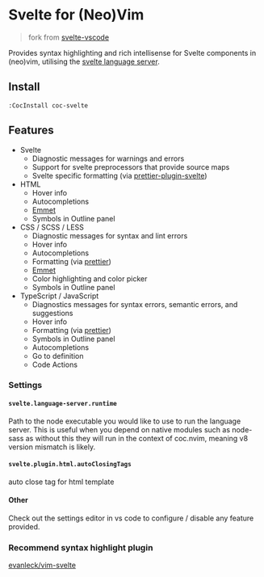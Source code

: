 # Svelte for (Neo)Vim

> fork from [svelte-vscode](https://github.com/UnwrittenFun/svelte-vscode.git)

Provides syntax highlighting and rich intellisense for Svelte components in (neo)vim, utilising the [svelte language server](https://github.com/UnwrittenFun/svelte-language-server).

## Install

``` vim
:CocInstall coc-svelte
```

## Features

-   Svelte
    -   Diagnostic messages for warnings and errors
    -   Support for svelte preprocessors that provide source maps
    -   Svelte specific formatting (via [prettier-plugin-svelte](https://github.com/UnwrittenFun/prettier-plugin-svelte))
-   HTML
    -   Hover info
    -   Autocompletions
    -   [Emmet](https://emmet.io/)
    -   Symbols in Outline panel
-   CSS / SCSS / LESS
    -   Diagnostic messages for syntax and lint errors
    -   Hover info
    -   Autocompletions
    -   Formatting (via [prettier](https://github.com/prettier/prettier))
    -   [Emmet](https://emmet.io/)
    -   Color highlighting and color picker
    -   Symbols in Outline panel
-   TypeScript / JavaScript
    -   Diagnostics messages for syntax errors, semantic errors, and suggestions
    -   Hover info
    -   Formatting (via [prettier](https://github.com/prettier/prettier))
    -   Symbols in Outline panel
    -   Autocompletions
    -   Go to definition
    -   Code Actions

### Settings

#### `svelte.language-server.runtime`

Path to the node executable you would like to use to run the language server.
This is useful when you depend on native modules such as node-sass as without
this they will run in the context of coc.nvim, meaning v8 version mismatch is likely.

#### `svelte.plugin.html.autoClosingTags`

auto close tag for html template

#### Other

Check out the settings editor in vs code to configure / disable any feature provided.

### Recommend syntax highlight plugin

[evanleck/vim-svelte](https://github.com/evanleck/vim-svelte)
